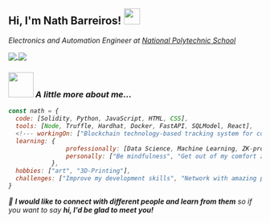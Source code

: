 <h2> Hi, I'm Nath Barreiros! 
<img src="https://media.giphy.com/media/q3kBTEbu3InMQ/giphy.gif" width="32">
</h2>
<p><em>Electronics and Automation Engineer at <a href="https://www.epn.edu.ec/">National Polytechnic School</a>
<div>
  <!---<a  href="https://www.linkedin.com/in/nathalia-barreiros/"  target="_blank">
  <img  align="center"  src="https://img.shields.io/badge/-linkedin-important" /></a> -->
  <a href="mailto:nathalia.barreirosf@gmail.com" target="_blank"> 
  <img  align="center"  src="https://img.shields.io/badge/-gmail-success" /></a><a  href="https://twitter.com/NathBarreiros"  target="_blank">
  <img  align="center"  src="https://img.shields.io/badge/-twitter-informational" /></a>
</div>

### <img src="https://media.giphy.com/media/l0HlGeTBdTqMll15u/giphy.gif" width="50"> A little more about me...

```javascript
const nath = {
  code: [Solidity, Python, JavaScript, HTML, CSS],
  tools: [Node, Truffle, Hardhat, Docker, FastAPI, SQLModel, React],
  <!--- workingOn: ["Blockchain technology-based tracking system for coffee supply chain"], -->
  learning: {
                professionally: [Data Science, Machine Learning, ZK-proofs],
                personally: ["Be mindfulness", "Get out of my comfort zone"]
            },
  hobbies: ["art", "3D-Printing"],
  challenges: ["Improve my development skills", "Network with amazing people"]
}
```

👾 <em><b>I would like to connect with different people and learn from them</b> so if you want to say <b>hi, I'd be glad to meet you!</b></em>
